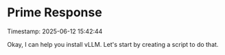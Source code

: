 # Prime Response
Timestamp: 2025-06-12 15:42:44

Okay, I can help you install vLLM. Let's start by creating a script to do that.

```{.script execute="pip install vllm" }
```

